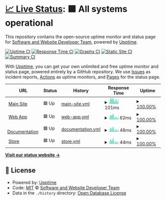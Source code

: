 # [📈 Live Status](https://Software-and-Website-Developer-Team.github.io/Status): <!--live status--> **🟩 All systems operational**

This repository contains the open-source uptime monitor and status page for [Software and Website Developer Team](https://software-and-website-developer-team.github.io), powered by [Upptime](https://github.com/upptime/upptime).

[![Uptime CI](https://github.com/Software-and-Website-Developer-Team/Status/workflows/Uptime%20CI/badge.svg)](https://github.com/Software-and-Website-Developer-Team/Status/actions?query=workflow%3A%22Uptime+CI%22)
[![Response Time CI](https://github.com/Software-and-Website-Developer-Team/Status/workflows/Response%20Time%20CI/badge.svg)](https://github.com/Software-and-Website-Developer-Team/Status/actions?query=workflow%3A%22Response+Time+CI%22)
[![Graphs CI](https://github.com/Software-and-Website-Developer-Team/Status/workflows/Graphs%20CI/badge.svg)](https://github.com/Software-and-Website-Developer-Team/Status/actions?query=workflow%3A%22Graphs+CI%22)
[![Static Site CI](https://github.com/Software-and-Website-Developer-Team/Status/workflows/Static%20Site%20CI/badge.svg)](https://github.com/Software-and-Website-Developer-Team/Status/actions?query=workflow%3A%22Static+Site+CI%22)
[![Summary CI](https://github.com/Software-and-Website-Developer-Team/Status/workflows/Summary%20CI/badge.svg)](https://github.com/Software-and-Website-Developer-Team/Status/actions?query=workflow%3A%22Summary+CI%22)

With [Upptime](https://upptime.js.org), you can get your own unlimited and free uptime monitor and status page, powered entirely by a GitHub repository. We use [Issues](https://github.com/Software-and-Website-Developer-Team/Status/issues) as incident reports, [Actions](https://github.com/Software-and-Website-Developer-Team/Status/actions) as uptime monitors, and [Pages](https://Software-and-Website-Developer-Team.github.io/Status) for the status page.

<!--start: status pages-->
<!-- This summary is generated by Upptime (https://github.com/upptime/upptime) -->
<!-- Do not edit this manually, your changes will be overwritten -->
<!-- prettier-ignore -->
| URL | Status | History | Response Time | Uptime |
| --- | ------ | ------- | ------------- | ------ |
| <img alt="" src="https://favicons.githubusercontent.com/one-future-unified-team.github.io" height="13"> [Main Site](https://one-future-unified-team.github.io/) | 🟩 Up | [main-site.yml](https://github.com/One-Future-Unified-Team/Status/commits/HEAD/history/main-site.yml) | <details><summary><img alt="Response time graph" src="./graphs/main-site/response-time-week.png" height="20"> 101ms</summary><br><a href="https://One-Future-Unified-Team.github.io/Status/history/main-site"><img alt="Response time 99" src="https://img.shields.io/endpoint?url=https%3A%2F%2Fraw.githubusercontent.com%2FOne-Future-Unified-Team%2FStatus%2FHEAD%2Fapi%2Fmain-site%2Fresponse-time.json"></a><br><a href="https://One-Future-Unified-Team.github.io/Status/history/main-site"><img alt="24-hour response time 225" src="https://img.shields.io/endpoint?url=https%3A%2F%2Fraw.githubusercontent.com%2FOne-Future-Unified-Team%2FStatus%2FHEAD%2Fapi%2Fmain-site%2Fresponse-time-day.json"></a><br><a href="https://One-Future-Unified-Team.github.io/Status/history/main-site"><img alt="7-day response time 101" src="https://img.shields.io/endpoint?url=https%3A%2F%2Fraw.githubusercontent.com%2FOne-Future-Unified-Team%2FStatus%2FHEAD%2Fapi%2Fmain-site%2Fresponse-time-week.json"></a><br><a href="https://One-Future-Unified-Team.github.io/Status/history/main-site"><img alt="30-day response time 99" src="https://img.shields.io/endpoint?url=https%3A%2F%2Fraw.githubusercontent.com%2FOne-Future-Unified-Team%2FStatus%2FHEAD%2Fapi%2Fmain-site%2Fresponse-time-month.json"></a><br><a href="https://One-Future-Unified-Team.github.io/Status/history/main-site"><img alt="1-year response time 99" src="https://img.shields.io/endpoint?url=https%3A%2F%2Fraw.githubusercontent.com%2FOne-Future-Unified-Team%2FStatus%2FHEAD%2Fapi%2Fmain-site%2Fresponse-time-year.json"></a></details> | <details><summary><a href="https://One-Future-Unified-Team.github.io/Status/history/main-site">100.00%</a></summary><a href="https://One-Future-Unified-Team.github.io/Status/history/main-site"><img alt="All-time uptime 99.90%" src="https://img.shields.io/endpoint?url=https%3A%2F%2Fraw.githubusercontent.com%2FOne-Future-Unified-Team%2FStatus%2FHEAD%2Fapi%2Fmain-site%2Fuptime.json"></a><br><a href="https://One-Future-Unified-Team.github.io/Status/history/main-site"><img alt="24-hour uptime 100.00%" src="https://img.shields.io/endpoint?url=https%3A%2F%2Fraw.githubusercontent.com%2FOne-Future-Unified-Team%2FStatus%2FHEAD%2Fapi%2Fmain-site%2Fuptime-day.json"></a><br><a href="https://One-Future-Unified-Team.github.io/Status/history/main-site"><img alt="7-day uptime 100.00%" src="https://img.shields.io/endpoint?url=https%3A%2F%2Fraw.githubusercontent.com%2FOne-Future-Unified-Team%2FStatus%2FHEAD%2Fapi%2Fmain-site%2Fuptime-week.json"></a><br><a href="https://One-Future-Unified-Team.github.io/Status/history/main-site"><img alt="30-day uptime 100.00%" src="https://img.shields.io/endpoint?url=https%3A%2F%2Fraw.githubusercontent.com%2FOne-Future-Unified-Team%2FStatus%2FHEAD%2Fapi%2Fmain-site%2Fuptime-month.json"></a><br><a href="https://One-Future-Unified-Team.github.io/Status/history/main-site"><img alt="1-year uptime 99.90%" src="https://img.shields.io/endpoint?url=https%3A%2F%2Fraw.githubusercontent.com%2FOne-Future-Unified-Team%2FStatus%2FHEAD%2Fapi%2Fmain-site%2Fuptime-year.json"></a></details>
| <img alt="" src="https://favicons.githubusercontent.com/one-future-unified-team.github.io" height="13"> [Web App](https://one-future-unified-team.github.io/Web-App/) | 🟩 Up | [web-app.yml](https://github.com/One-Future-Unified-Team/Status/commits/HEAD/history/web-app.yml) | <details><summary><img alt="Response time graph" src="./graphs/web-app/response-time-week.png" height="20"> 62ms</summary><br><a href="https://One-Future-Unified-Team.github.io/Status/history/web-app"><img alt="Response time 53" src="https://img.shields.io/endpoint?url=https%3A%2F%2Fraw.githubusercontent.com%2FOne-Future-Unified-Team%2FStatus%2FHEAD%2Fapi%2Fweb-app%2Fresponse-time.json"></a><br><a href="https://One-Future-Unified-Team.github.io/Status/history/web-app"><img alt="24-hour response time 158" src="https://img.shields.io/endpoint?url=https%3A%2F%2Fraw.githubusercontent.com%2FOne-Future-Unified-Team%2FStatus%2FHEAD%2Fapi%2Fweb-app%2Fresponse-time-day.json"></a><br><a href="https://One-Future-Unified-Team.github.io/Status/history/web-app"><img alt="7-day response time 62" src="https://img.shields.io/endpoint?url=https%3A%2F%2Fraw.githubusercontent.com%2FOne-Future-Unified-Team%2FStatus%2FHEAD%2Fapi%2Fweb-app%2Fresponse-time-week.json"></a><br><a href="https://One-Future-Unified-Team.github.io/Status/history/web-app"><img alt="30-day response time 55" src="https://img.shields.io/endpoint?url=https%3A%2F%2Fraw.githubusercontent.com%2FOne-Future-Unified-Team%2FStatus%2FHEAD%2Fapi%2Fweb-app%2Fresponse-time-month.json"></a><br><a href="https://One-Future-Unified-Team.github.io/Status/history/web-app"><img alt="1-year response time 53" src="https://img.shields.io/endpoint?url=https%3A%2F%2Fraw.githubusercontent.com%2FOne-Future-Unified-Team%2FStatus%2FHEAD%2Fapi%2Fweb-app%2Fresponse-time-year.json"></a></details> | <details><summary><a href="https://One-Future-Unified-Team.github.io/Status/history/web-app">100.00%</a></summary><a href="https://One-Future-Unified-Team.github.io/Status/history/web-app"><img alt="All-time uptime 99.90%" src="https://img.shields.io/endpoint?url=https%3A%2F%2Fraw.githubusercontent.com%2FOne-Future-Unified-Team%2FStatus%2FHEAD%2Fapi%2Fweb-app%2Fuptime.json"></a><br><a href="https://One-Future-Unified-Team.github.io/Status/history/web-app"><img alt="24-hour uptime 100.00%" src="https://img.shields.io/endpoint?url=https%3A%2F%2Fraw.githubusercontent.com%2FOne-Future-Unified-Team%2FStatus%2FHEAD%2Fapi%2Fweb-app%2Fuptime-day.json"></a><br><a href="https://One-Future-Unified-Team.github.io/Status/history/web-app"><img alt="7-day uptime 100.00%" src="https://img.shields.io/endpoint?url=https%3A%2F%2Fraw.githubusercontent.com%2FOne-Future-Unified-Team%2FStatus%2FHEAD%2Fapi%2Fweb-app%2Fuptime-week.json"></a><br><a href="https://One-Future-Unified-Team.github.io/Status/history/web-app"><img alt="30-day uptime 100.00%" src="https://img.shields.io/endpoint?url=https%3A%2F%2Fraw.githubusercontent.com%2FOne-Future-Unified-Team%2FStatus%2FHEAD%2Fapi%2Fweb-app%2Fuptime-month.json"></a><br><a href="https://One-Future-Unified-Team.github.io/Status/history/web-app"><img alt="1-year uptime 99.90%" src="https://img.shields.io/endpoint?url=https%3A%2F%2Fraw.githubusercontent.com%2FOne-Future-Unified-Team%2FStatus%2FHEAD%2Fapi%2Fweb-app%2Fuptime-year.json"></a></details>
| <img alt="" src="https://favicons.githubusercontent.com/one-future-unified-team.github.io" height="13"> [Documentation](https://one-future-unified-team.github.io/Documentation/) | 🟩 Up | [documentation.yml](https://github.com/One-Future-Unified-Team/Status/commits/HEAD/history/documentation.yml) | <details><summary><img alt="Response time graph" src="./graphs/documentation/response-time-week.png" height="20"> 48ms</summary><br><a href="https://One-Future-Unified-Team.github.io/Status/history/documentation"><img alt="Response time 56" src="https://img.shields.io/endpoint?url=https%3A%2F%2Fraw.githubusercontent.com%2FOne-Future-Unified-Team%2FStatus%2FHEAD%2Fapi%2Fdocumentation%2Fresponse-time.json"></a><br><a href="https://One-Future-Unified-Team.github.io/Status/history/documentation"><img alt="24-hour response time 56" src="https://img.shields.io/endpoint?url=https%3A%2F%2Fraw.githubusercontent.com%2FOne-Future-Unified-Team%2FStatus%2FHEAD%2Fapi%2Fdocumentation%2Fresponse-time-day.json"></a><br><a href="https://One-Future-Unified-Team.github.io/Status/history/documentation"><img alt="7-day response time 48" src="https://img.shields.io/endpoint?url=https%3A%2F%2Fraw.githubusercontent.com%2FOne-Future-Unified-Team%2FStatus%2FHEAD%2Fapi%2Fdocumentation%2Fresponse-time-week.json"></a><br><a href="https://One-Future-Unified-Team.github.io/Status/history/documentation"><img alt="30-day response time 58" src="https://img.shields.io/endpoint?url=https%3A%2F%2Fraw.githubusercontent.com%2FOne-Future-Unified-Team%2FStatus%2FHEAD%2Fapi%2Fdocumentation%2Fresponse-time-month.json"></a><br><a href="https://One-Future-Unified-Team.github.io/Status/history/documentation"><img alt="1-year response time 56" src="https://img.shields.io/endpoint?url=https%3A%2F%2Fraw.githubusercontent.com%2FOne-Future-Unified-Team%2FStatus%2FHEAD%2Fapi%2Fdocumentation%2Fresponse-time-year.json"></a></details> | <details><summary><a href="https://One-Future-Unified-Team.github.io/Status/history/documentation">100.00%</a></summary><a href="https://One-Future-Unified-Team.github.io/Status/history/documentation"><img alt="All-time uptime 99.90%" src="https://img.shields.io/endpoint?url=https%3A%2F%2Fraw.githubusercontent.com%2FOne-Future-Unified-Team%2FStatus%2FHEAD%2Fapi%2Fdocumentation%2Fuptime.json"></a><br><a href="https://One-Future-Unified-Team.github.io/Status/history/documentation"><img alt="24-hour uptime 100.00%" src="https://img.shields.io/endpoint?url=https%3A%2F%2Fraw.githubusercontent.com%2FOne-Future-Unified-Team%2FStatus%2FHEAD%2Fapi%2Fdocumentation%2Fuptime-day.json"></a><br><a href="https://One-Future-Unified-Team.github.io/Status/history/documentation"><img alt="7-day uptime 100.00%" src="https://img.shields.io/endpoint?url=https%3A%2F%2Fraw.githubusercontent.com%2FOne-Future-Unified-Team%2FStatus%2FHEAD%2Fapi%2Fdocumentation%2Fuptime-week.json"></a><br><a href="https://One-Future-Unified-Team.github.io/Status/history/documentation"><img alt="30-day uptime 100.00%" src="https://img.shields.io/endpoint?url=https%3A%2F%2Fraw.githubusercontent.com%2FOne-Future-Unified-Team%2FStatus%2FHEAD%2Fapi%2Fdocumentation%2Fuptime-month.json"></a><br><a href="https://One-Future-Unified-Team.github.io/Status/history/documentation"><img alt="1-year uptime 99.90%" src="https://img.shields.io/endpoint?url=https%3A%2F%2Fraw.githubusercontent.com%2FOne-Future-Unified-Team%2FStatus%2FHEAD%2Fapi%2Fdocumentation%2Fuptime-year.json"></a></details>
| <img alt="" src="https://favicons.githubusercontent.com/one-future-unified-team.github.io" height="13"> [Store](https://one-future-unified-team.github.io/Store/) | 🟩 Up | [store.yml](https://github.com/One-Future-Unified-Team/Status/commits/HEAD/history/store.yml) | <details><summary><img alt="Response time graph" src="./graphs/store/response-time-week.png" height="20"> 44ms</summary><br><a href="https://One-Future-Unified-Team.github.io/Status/history/store"><img alt="Response time 54" src="https://img.shields.io/endpoint?url=https%3A%2F%2Fraw.githubusercontent.com%2FOne-Future-Unified-Team%2FStatus%2FHEAD%2Fapi%2Fstore%2Fresponse-time.json"></a><br><a href="https://One-Future-Unified-Team.github.io/Status/history/store"><img alt="24-hour response time 55" src="https://img.shields.io/endpoint?url=https%3A%2F%2Fraw.githubusercontent.com%2FOne-Future-Unified-Team%2FStatus%2FHEAD%2Fapi%2Fstore%2Fresponse-time-day.json"></a><br><a href="https://One-Future-Unified-Team.github.io/Status/history/store"><img alt="7-day response time 44" src="https://img.shields.io/endpoint?url=https%3A%2F%2Fraw.githubusercontent.com%2FOne-Future-Unified-Team%2FStatus%2FHEAD%2Fapi%2Fstore%2Fresponse-time-week.json"></a><br><a href="https://One-Future-Unified-Team.github.io/Status/history/store"><img alt="30-day response time 52" src="https://img.shields.io/endpoint?url=https%3A%2F%2Fraw.githubusercontent.com%2FOne-Future-Unified-Team%2FStatus%2FHEAD%2Fapi%2Fstore%2Fresponse-time-month.json"></a><br><a href="https://One-Future-Unified-Team.github.io/Status/history/store"><img alt="1-year response time 54" src="https://img.shields.io/endpoint?url=https%3A%2F%2Fraw.githubusercontent.com%2FOne-Future-Unified-Team%2FStatus%2FHEAD%2Fapi%2Fstore%2Fresponse-time-year.json"></a></details> | <details><summary><a href="https://One-Future-Unified-Team.github.io/Status/history/store">100.00%</a></summary><a href="https://One-Future-Unified-Team.github.io/Status/history/store"><img alt="All-time uptime 99.90%" src="https://img.shields.io/endpoint?url=https%3A%2F%2Fraw.githubusercontent.com%2FOne-Future-Unified-Team%2FStatus%2FHEAD%2Fapi%2Fstore%2Fuptime.json"></a><br><a href="https://One-Future-Unified-Team.github.io/Status/history/store"><img alt="24-hour uptime 100.00%" src="https://img.shields.io/endpoint?url=https%3A%2F%2Fraw.githubusercontent.com%2FOne-Future-Unified-Team%2FStatus%2FHEAD%2Fapi%2Fstore%2Fuptime-day.json"></a><br><a href="https://One-Future-Unified-Team.github.io/Status/history/store"><img alt="7-day uptime 100.00%" src="https://img.shields.io/endpoint?url=https%3A%2F%2Fraw.githubusercontent.com%2FOne-Future-Unified-Team%2FStatus%2FHEAD%2Fapi%2Fstore%2Fuptime-week.json"></a><br><a href="https://One-Future-Unified-Team.github.io/Status/history/store"><img alt="30-day uptime 100.00%" src="https://img.shields.io/endpoint?url=https%3A%2F%2Fraw.githubusercontent.com%2FOne-Future-Unified-Team%2FStatus%2FHEAD%2Fapi%2Fstore%2Fuptime-month.json"></a><br><a href="https://One-Future-Unified-Team.github.io/Status/history/store"><img alt="1-year uptime 99.90%" src="https://img.shields.io/endpoint?url=https%3A%2F%2Fraw.githubusercontent.com%2FOne-Future-Unified-Team%2FStatus%2FHEAD%2Fapi%2Fstore%2Fuptime-year.json"></a></details>

<!--end: status pages-->

[**Visit our status website →**](https://Software-and-Website-Developer-Team.github.io/Status)

## 📄 License

- Powered by: [Upptime](https://github.com/upptime/upptime)
- Code: [MIT](./LICENSE) © [Software and Website Developer Team](https://software-and-website-developer-team.github.io)
- Data in the `./history` directory: [Open Database License](https://opendatacommons.org/licenses/odbl/1-0/)
